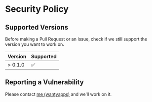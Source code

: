 # Security Policy

## Supported Versions

Before making a Pull Request or an Issue, check if we still support
the version you want to work on.

| Version  | Supported                      |
| -------- | ------------------------------ |
| > 0.1.0  |   :white_check_mark:  |

## Reporting a Vulnerability

Please contact [me (wantyapps)](https://github.com/wantyapps/) and we'll work on it.

